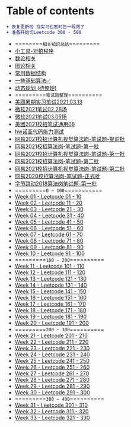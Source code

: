 <!--
 * @Description: Catalogue
 * @Versions: 
 * @Author: Vernon Cui
 * @Github: https://github.com/vernon97
 * @Date: 2020-11-20 19:46:01
 * @LastEditors: Vernon Cui
 * @LastEditTime: 2021-05-05 21:08:37
 * @FilePath: /.leetcode/Users/vernon/Leetcode-notes/README.md
-->
# Table of contents

```diff
+ 恢复更新啦 找实习也暂时告一段落了
+ 准备开始切Leetcode 300 - 500
```

* ========`相关知识总结`=========
* [小工具-对拍程序](algorithms/小工具-对拍程序.md)
* [数论相关](algorithms/数论.md)
* [图论相关](algorithms/图论.md)
* [常用数据结构](algorithms/常用数据结构.md)
* [一些基础算法✅](algorithms/基础算法.md)
* [动态规划 (待整理)](algorithms/动态规划.md)
* =========`笔试题整理`==========
* [美团暑期实习笔试2021.03.13](codingtests/美团暑期实习.md)
* [微软2021笔试02.28场](codingtests/微软暑期实习笔试2021.02.26.md)
* [微软2021笔试03.05场](codingtests/微软暑期实习笔试2021.03.05.md)
* [美团2021校招笔试通用08](codingtests/美团2021笔试通用卷08.md)
* [hw诺亚代码能力测试](codingtests/华为诺亚方舟实验室-CodingTest.md)
* [网易2021校招计算机视觉算法岗-笔试题-提前批](codingtests/网易2021算法-提前批.md)
* [网易2021校招算法岗-笔试题-第一批](codingtests/网易2021算法02.md)
* [网易2021校招计算机视觉算法岗-笔试题-第一批](codingtests/网易2021计算机视觉02.md)
* [网易2021校招算法岗-笔试题-第二批](codingtests/网易2021算法.md)
* [网易2021校招计算机视觉算法岗-笔试题-第二批](codingtests/网易2021计算机视觉.md)
* [网易2020校招算法岗-笔试题-正式批](codingtests/网易2020算法.md)
* [字节跳动2018算法岗笔试题-第一批](codingtests/字节跳动-算法.md)
* =========`0 ~ 100`===========
* [Week 01 - Leetcode 01 - 10](notes/week01.md)
* [Week 02 - Leetcode 11 - 20](notes/week02.md)
* [Week 03 - Leetcode 21 - 30](notes/week03.md)
* [Week 04 - Leetcode 31 - 40](notes/week04.md)
* [Week 05 - Leetcode 41 - 50](notes/week05.md)
* [Week 06 - Leetcode 51 - 60](notes/week06.md) 
* [Week 07 - Leetcode 61 - 70](notes/week07.md)
* [Week 08 - Leetcode 71 - 80](notes/week08.md)
* [Week 09 - Leetcode 81 - 90](notes/week09.md)
* [Week 10 - Leetcode 91 - 100](notes/week10.md)
* =========`100 ~ 200`==========
* [Week 11 - Leetcode 101 - 110](notes/week11.md)
* [Week 12 - Leetcode 111 - 120](notes/week12.md)
* [Week 13 - Leetcode 121 - 130](notes/week13.md) 
* [Week 14 - Leetcode 131 - 140](notes/week14.md)
* [Week 15 - Leetcode 141 - 150](notes/week15.md) 
* [Week 16 - Leetcode 151 - 160](notes/week16.md)
* [Week 17 - Leetcode 161 - 170](notes/week17.md)
* [Week 18 - Leetcode 171 - 180](notes/week18.md)
* [Week 19 - Leetcode 181 - 190](notes/week19.md)
* [Week 20 - Leetcode 191 - 200](notes/week20.md) 
* =========`200 ~ 300`==========
* [Week 21 - Leetcode 201 - 210](notes/week21.md)
* [Week 22 - Leetcode 211 - 220](notes/week22.md)
* [Week 23 - Leetcode 221 - 230](notes/week23.md)
* [Week 24 - Leetcode 231 - 240](notes/week24.md)
* [Week 25 - Leetcode 241 - 250](notes/week25.md)
* [Week 26 - Leetcode 251 - 260](notes/week26.md)
* [Week 27 - Leetcode 261 - 270](notes/week27.md)
* [Week 28 - Leetcode 271 - 280](notes/week28.md)
* [Week 29 - Leetcode 281 - 290](notes/week29.md)
* [Week 30 - Leetcode 291 - 300](notes/week30.md)
* =========`300 ~ 400`==========
* [Week 31 - Leetcode 301 - 310](notes/week31.md)
* [Week 32 - Leetcode 311 - 320](notes/week32.md)
* [Week 33 - Leetcode 321 - 330](notes/week33.md)
  
